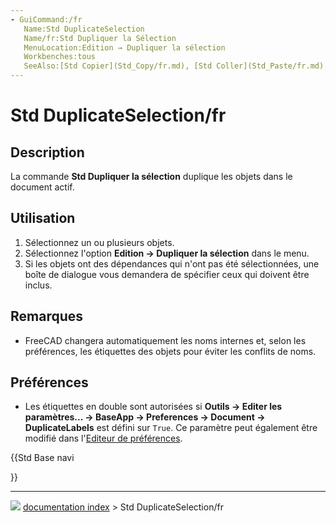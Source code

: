 ```yaml
---
- GuiCommand:/fr
   Name:Std DuplicateSelection
   Name/fr:Std Dupliquer la Sélection
   MenuLocation:Edition → Dupliquer la sélection
   Workbenches:tous
   SeeAlso:[Std Copier](Std_Copy/fr.md), [Std Coller](Std_Paste/fr.md)
---
```


# Std DuplicateSelection/fr

## Description

La commande **Std Dupliquer la sélection** duplique les objets dans le document actif.

## Utilisation

1.  Sélectionnez un ou plusieurs objets.
2.  Sélectionnez l\'option **Edition → Dupliquer la sélection** dans le menu.
3.  Si les objets ont des dépendances qui n\'ont pas été sélectionnées, une boîte de dialogue vous demandera de spécifier ceux qui doivent être inclus.

## Remarques

-   FreeCAD changera automatiquement les noms internes et, selon les préférences, les étiquettes des objets pour éviter les conflits de noms.

## Préférences

-   Les étiquettes en double sont autorisées si **Outils → Editer les paramètres... → BaseApp → Preferences → Document → DuplicateLabels** est défini sur `True`. Ce paramètre peut également être modifié dans l\'[Editeur de préférences](Preferences_Editor/fr#Document.md).





{{Std Base navi

}}



---
![](images/Right_arrow.png) [documentation index](../README.md) > Std DuplicateSelection/fr
